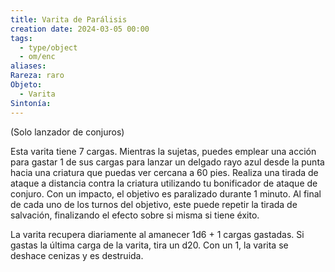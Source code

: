 ```yaml
---
title: Varita de Parálisis
creation date: 2024-03-05 00:00
tags:
  - type/object
  - om/enc
aliases: 
Rareza: raro
Objeto:
  - Varita
Sintonía:
---
```

(Solo lanzador de conjuros)

Esta varita tiene 7 cargas. Mientras la sujetas, puedes emplear una acción para gastar 1 de sus cargas para lanzar un delgado rayo azul desde la punta hacia una criatura que puedas ver cercana a 60 pies. Realiza una tirada de ataque a distancia contra la criatura utilizando tu bonificador de ataque de conjuro. Con un impacto, el objetivo es paralizado durante 1 minuto. Al final de cada uno de los turnos del objetivo, este puede repetir la tirada de salvación, finalizando el efecto sobre si misma si tiene éxito.

La varita recupera diariamente al amanecer 1d6 + 1 cargas gastadas. Si gastas la última carga de la varita, tira un d20. Con un 1, la varita se deshace cenizas y es destruida.